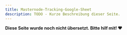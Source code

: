 ```yaml
---
title: Masternode-Tracking-Google-Sheet
description: TODO - Kurze Beschreibung dieser Seite.
---
```


**Diese Seite wurde noch nicht übersetzt. Bitte hilf mit! ❤**
